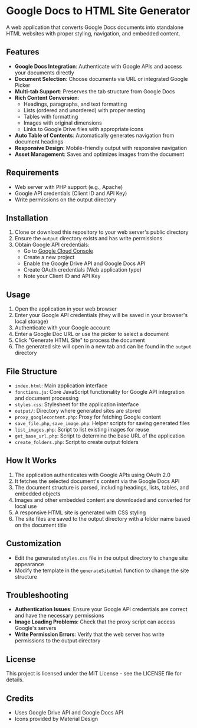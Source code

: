 # Google Docs to HTML Site Generator

A web application that converts Google Docs documents into standalone HTML websites with proper styling, navigation, and embedded content.

## Features

- **Google Docs Integration**: Authenticate with Google APIs and access your documents directly
- **Document Selection**: Choose documents via URL or integrated Google Picker
- **Multi-tab Support**: Preserves the tab structure from Google Docs
- **Rich Content Conversion**:
  - Headings, paragraphs, and text formatting
  - Lists (ordered and unordered) with proper nesting
  - Tables with formatting
  - Images with original dimensions
  - Links to Google Drive files with appropriate icons
- **Auto Table of Contents**: Automatically generates navigation from document headings
- **Responsive Design**: Mobile-friendly output with responsive navigation
- **Asset Management**: Saves and optimizes images from the document

## Requirements

- Web server with PHP support (e.g., Apache)
- Google API credentials (Client ID and API Key)
- Write permissions on the output directory

## Installation

1. Clone or download this repository to your web server's public directory
2. Ensure the `output` directory exists and has write permissions
3. Obtain Google API credentials:
   - Go to [Google Cloud Console](https://console.cloud.google.com/)
   - Create a new project
   - Enable the Google Drive API and Google Docs API
   - Create OAuth credentials (Web application type)
   - Note your Client ID and API Key

## Usage

1. Open the application in your web browser
2. Enter your Google API credentials (they will be saved in your browser's local storage)
3. Authenticate with your Google account
4. Enter a Google Doc URL or use the picker to select a document
5. Click "Generate HTML Site" to process the document
6. The generated site will open in a new tab and can be found in the `output` directory

## File Structure

- `index.html`: Main application interface
- `fonctions.js`: Core JavaScript functionality for Google API integration and document processing
- `styles.css`: Stylesheet for the application interface
- `output/`: Directory where generated sites are stored
- `proxy_googlecontent.php`: Proxy for fetching Google content
- `save_file.php`, `save_image.php`: Helper scripts for saving generated files
- `list_images.php`: Script to list existing images for reuse
- `get_base_url.php`: Script to determine the base URL of the application
- `create_folders.php`: Script to create output folders

## How It Works

1. The application authenticates with Google APIs using OAuth 2.0
2. It fetches the selected document's content via the Google Docs API
3. The document structure is parsed, including headings, lists, tables, and embedded objects
4. Images and other embedded content are downloaded and converted for local use
5. A responsive HTML site is generated with CSS styling
6. The site files are saved to the output directory with a folder name based on the document title

## Customization

- Edit the generated `styles.css` file in the output directory to change site appearance
- Modify the template in the `generateSiteHtml` function to change the site structure

## Troubleshooting

- **Authentication Issues**: Ensure your Google API credentials are correct and have the necessary permissions
- **Image Loading Problems**: Check that the proxy script can access Google's servers
- **Write Permission Errors**: Verify that the web server has write permissions to the output directory

## License

This project is licensed under the MIT License - see the LICENSE file for details.

## Credits

- Uses Google Drive API and Google Docs API
- Icons provided by Material Design
